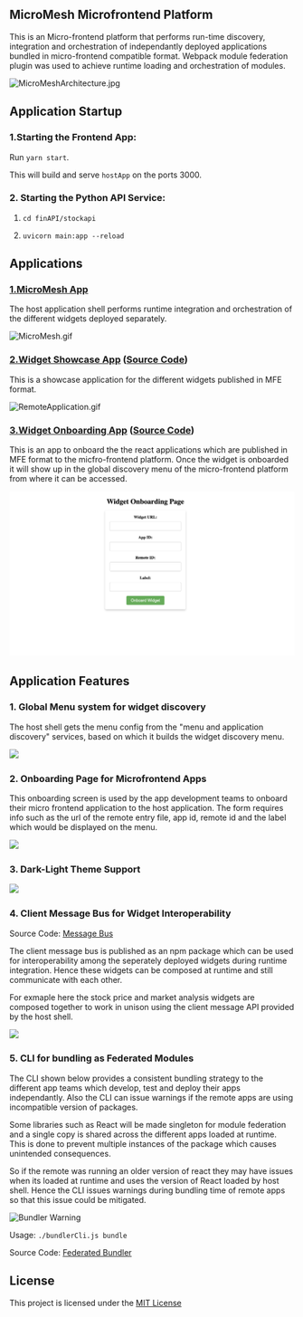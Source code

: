 ## MicroMesh Microfrontend Platform

This is an Micro-frontend platform that performs run-time discovery, integration and orchestration of independantly deployed applications bundled in micro-frontend compatible format. Webpack module federation plugin was used to achieve runtime loading and orchestration of modules.

![MicroMeshArchitecture.jpg](https://github.com/madhavms/react-host-remote/blob/main/img/MicroMeshArchitecture.jpg)

## Application Startup

### 1.Starting the Frontend App:

Run `yarn start`.

This will build and serve `hostApp` on the ports 3000.

### 2. Starting the Python API Service:

1. `cd finAPI/stockapi`

2. `uvicorn main:app --reload`

## Applications

### [1.MicroMesh App](https://madhavms.github.io/micromesh/)

The host application shell performs runtime integration and orchestration of the different widgets deployed separately.

![MicroMesh.gif](https://github.com/madhavms/react-host-remote/blob/main/img/MicroMesh.gif)

### [2.Widget Showcase App](https://madhavms.github.io/widget-showcase/) ([Source Code](https://github.com/madhavms/widget-showcase))

This is a showcase application for the different widgets published in MFE format.

![RemoteApplication.gif](https://github.com/madhavms/react-host-remote/blob/main/img/WidgetShowcaseApp.gif)

### [3.Widget Onboarding App](https://madhavms.github.io/onboarding-app/) ([Source Code](https://github.com/madhavms/remote-widgets))

This is an app to onboard the the react applications which are published in MFE format to the micfro-frontend platform. Once the widget is onboarded it will show up in the global discovery menu of the micro-frontend platform from where it can be accessed.

![OboardingApp.png](https://github.com/madhavms/onboarding-app/blob/main/Img/OboardingApp.png)

## Application Features

### 1. Global Menu system for widget discovery

The host shell gets the menu config from the "menu and application discovery" services, based on which it builds the widget discovery menu.

![](https://github.com/madhavms/react-host-remote/blob/main/img/MicroMesh.gif)

### 2. Onboarding Page for Microfrontend Apps

This onboarding screen is used by the app development teams to onboard their micro frontend application to the host application.
The form requires info such as the url of the remote entry file, app id, remote id and the label which would be displayed on the menu.


![](https://github.com/madhavms/react-host-remote/blob/main/img/OnboardingPage.gif)

### 3. Dark-Light Theme Support
![](https://github.com/madhavms/react-host-remote/blob/main/img/DarkMode.gif)

### 4. Client Message Bus for Widget Interoperability
Source Code: [Message Bus](https://github.com/madhavms/react-host-remote/tree/main/message-bus)

The client message bus is published as an npm package which can be used for interoperability among the seperately deployed widgets during runtime integration. Hence these widgets can be composed at runtime and still communicate with each other.

For exmaple here the stock price and market analysis widgets are composed together to work in unison using the client message API provided by the host shell. 

![](https://github.com/madhavms/react-host-remote/blob/main/img/WidgetInteroperability.gif)

### 5. CLI for bundling as Federated Modules

The CLI shown below provides a consistent bundling strategy to the different app teams which develop, test and deploy their apps independantly. Also the CLI can issue warnings if the remote apps are using incompatible version of packages. 

Some libraries such as React will be made singleton for module federation and a single copy is shared across the different apps loaded at runtime. This is done to prevent multiple instances of the package which causes unintended consequences. 

So if the remote was running an older version of react they may have issues when its loaded at runtime and uses the version of React loaded by host shell. Hence the CLI issues warnings during bundling time of remote apps so that this issue could be mitigated.

![Bundler Warning](https://github.com/madhavms/react-host-remote/blob/main/img/BundlerWarning.png)

Usage: `./bundlerCli.js bundle`

Source Code: [Federated Bundler](https://github.com/madhavms/react-host-remote/blob/main/federatedBundler/bundlerCli.js)

## License

This project is licensed under the [MIT License](https://github.com/madhavms/micromesh/blob/main/LICENSE)
